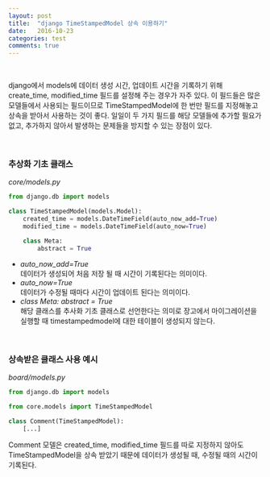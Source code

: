 ```yaml
---
layout: post
title:  "django TimeStampedModel 상속 이용하기"
date:   2016-10-23
categories: test
comments: true
---
```


<br>  

django에서 models에 데이터 생성 시간, 업데이트 시간을 기록하기 위해 create_time, modified_time 필드를 설정해 주는 경우가 자주 있다. 이 필드들은 많은 모델들에서 사용되는 필드이므로 TimeStampedModel에 한 번만 필드를 지정해놓고 상속을 받아서 사용하는 것이 좋다. 일일이 두 가지 필드를 해당 모델들에 추가할 필요가 없고, 추가하지 않아서 발생하는 문제들을 방지할 수 있는 장점이 있다.  

<br>  

### 추상화 기초 클래스  

_core/models.py_  

```python
from django.db import models

class TimeStampedModel(models.Model):
    created_time = models.DateTimeField(auto_now_add=True)
    modified_time = models.DateTimeField(auto_now=True)

    class Meta:
        abstract = True
```   

- _auto_now_add=True_  
데이터가 생성되어 처음 저장 될 때 시간이 기록된다는 의미이다.  
- _auto_now=True_  
데이터가 수정될 때마다 시간이 업데이트 된다는 의미이다.  
- _class Meta:  abstract = True_  
해당 클래스를 추사화 기초 클래스로 선언한다는 의미로 장고에서 마이그레이션을 실행할 때 timestampedmodel에 대한 테이블이 생성되지 않는다.  

<br>  

### 상속받은 클래스 사용 예시   

_board/models.py_   

```python
from django.db import models

from core.models import TimeStampedModel

class Comment(TimeStampedModel):
    [...]
```  

Comment 모델은 created_time, modified_time 필드를 따로 지정하지 않아도 TimeStampedModel을 상속 받았기 때문에 데이터가 생성될 때, 수정될 때의 시간이 기록된다.   
